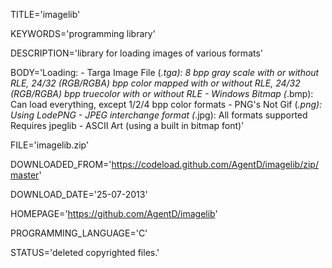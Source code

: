 
TITLE='imagelib'

KEYWORDS='programming library'

DESCRIPTION='library for loading images of various formats'

BODY='Loading: - Targa Image File (*.tga):
                  8 bpp gray scale with or without RLE,
                  24/32 (RGB/RGBA) bpp color mapped with or without RLE,
                  24/32 (RGB/RGBA) bpp truecolor with or without RLE
              - Windows Bitmap (*.bmp):
                  Can load everything, except 1/2/4 bpp color formats
              - PNG's Not Gif (*.png):
                  Using LodePNG
              - JPEG interchange format (*.jpg):
                  All formats supported
                  Requires jpeglib
              - ASCII Art (using a built in bitmap font)'

FILE='imagelib.zip'

DOWNLOADED_FROM='https://codeload.github.com/AgentD/imagelib/zip/master'

DOWNLOAD_DATE='25-07-2013'

HOMEPAGE='https://github.com/AgentD/imagelib'

PROGRAMMING_LANGUAGE='C'

STATUS='deleted copyrighted files.'